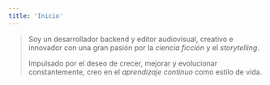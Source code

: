 ```yaml
---
title: 'Inicio'
---
```


> Soy un desarrollador backend y editor audiovisual, creativo e innovador con
> una gran pasión por la _ciencia ficción_ y el _storytelling_.
> 
> Impulsado por el deseo de crecer, mejorar y evolucionar constantemente, creo
> en el _aprendizaje continuo_ como estilo de vida.
